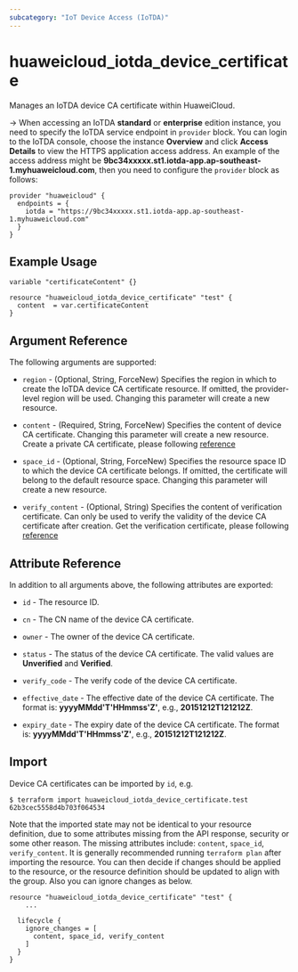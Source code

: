 ```yaml
---
subcategory: "IoT Device Access (IoTDA)"
---
```


# huaweicloud_iotda_device_certificate

Manages an IoTDA device CA certificate within HuaweiCloud.

-> When accessing an IoTDA **standard** or **enterprise** edition instance, you need to specify the IoTDA service
endpoint in `provider` block.
You can login to the IoTDA console, choose the instance **Overview** and click **Access Details**
to view the HTTPS application access address. An example of the access address might be
**9bc34xxxxx.st1.iotda-app.ap-southeast-1.myhuaweicloud.com**, then you need to configure the
`provider` block as follows:

  ```hcl
  provider "huaweicloud" {
    endpoints = {
      iotda = "https://9bc34xxxxx.st1.iotda-app.ap-southeast-1.myhuaweicloud.com"
    }
  }
  ```

## Example Usage

```hcl
variable "certificateContent" {}

resource "huaweicloud_iotda_device_certificate" "test" {
  content  = var.certificateContent
}
```

## Argument Reference

The following arguments are supported:

* `region` - (Optional, String, ForceNew) Specifies the region in which to create the IoTDA device CA certificate
resource. If omitted, the provider-level region will be used. Changing this parameter will create a new resource.

* `content` - (Required, String, ForceNew) Specifies the content of device CA certificate.
Changing this parameter will create a new resource. Create a private CA certificate,
please following [reference](https://support.huaweicloud.com/usermanual-iothub/iot_01_0104.html)

* `space_id` - (Optional, String, ForceNew) Specifies the resource space ID to which the device CA certificate belongs.
If omitted, the certificate will belong to the default resource space.
Changing this parameter will create a new resource.

* `verify_content` - (Optional, String) Specifies the content of verification certificate. Can only be used to verify
the validity of the device CA certificate after creation. Get the verification certificate,
please following [reference](https://support.huaweicloud.com/usermanual-iothub/iot_01_0106.html)

## Attribute Reference

In addition to all arguments above, the following attributes are exported:

* `id` - The resource ID.

* `cn` - The CN name of the device CA certificate.

* `owner` - The owner of the device CA certificate.

* `status` - The status of the device CA certificate. The valid values are **Unverified** and **Verified**.

* `verify_code` - The verify code of the device CA certificate.

* `effective_date` - The effective date of the device CA certificate.
The format is: **yyyyMMdd'T'HHmmss'Z'**, e.g., **20151212T121212Z**.

* `expiry_date` - The expiry date of the device CA certificate.
The format is: **yyyyMMdd'T'HHmmss'Z'**, e.g., **20151212T121212Z**.

## Import

Device CA certificates can be imported by `id`, e.g.

```
$ terraform import huaweicloud_iotda_device_certificate.test 62b3cec5558d4b703f064534
```

Note that the imported state may not be identical to your resource definition, due to some attributes missing from the
API response, security or some other reason. The missing attributes include: `content`, `space_id`, `verify_content`.
It is generally recommended running `terraform plan` after importing the resource. You can then decide if changes should
be applied to the resource, or the resource definition should be updated to align with the group. Also you can ignore
changes as below.

```
resource "huaweicloud_iotda_device_certificate" "test" {
    ...

  lifecycle {
    ignore_changes = [
      content, space_id, verify_content
    ]
  }
}
```
